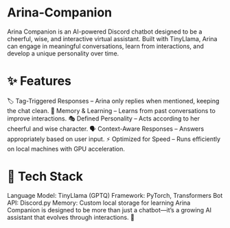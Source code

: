 # Arina-Companion
Arina Companion is an AI-powered Discord chatbot designed to be a cheerful, wise, and interactive virtual assistant. Built with TinyLlama, Arina can engage in meaningful conversations, learn from interactions, and develop a unique personality over time.

# ✨ Features
🏷 Tag-Triggered Responses – Arina only replies when mentioned, keeping the chat clean.
🧠 Memory & Learning – Learns from past conversations to improve interactions.
🎭 Defined Personality – Acts according to her cheerful and wise character.
🗣 Context-Aware Responses – Answers appropriately based on user input.
⚡ Optimized for Speed – Runs efficiently on local machines with GPU acceleration.

# 🔧 Tech Stack
Language Model: TinyLlama (GPTQ)
Framework: PyTorch, Transformers
Bot API: Discord.py
Memory: Custom local storage for learning
Arina Companion is designed to be more than just a chatbot—it’s a growing AI assistant that evolves through interactions. 🚀
